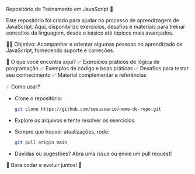Repositório de Treinamento em JavaScript 🚀

Este repositório foi criado para ajudar no processo de aprendizagem de JavaScript. Aqui, disponibilizo exercícios, desafios e materiais para treinar conceitos da linguagem, desde o básico até tópicos mais avançados.

👨‍🏫 Objetivo: Acompanhar e orientar algumas pessoas no aprendizado de JavaScript, fornecendo suporte e correções.

📌 O que você encontra aqui?
✅ Exercícios práticos de lógica de programação
✅ Exemplos de código e boas práticas
✅ Desafios para testar seu conhecimento
✅ Material complementar e referências

💡 Como usar?

  - Clone o repositório:

    ```sh
    git clone https://github.com/seuusuario/nome-do-repo.git
    ```

  - Explore os arquivos e tente resolver os exercícios.
  - Sempre que houver atualizações, rode:

    ```sh
    git pull origin main
    ```

  - Dúvidas ou sugestões? Abra uma issue ou envie um pull request!

🎯 Bora codar e evoluir juntos! 🚀
    
